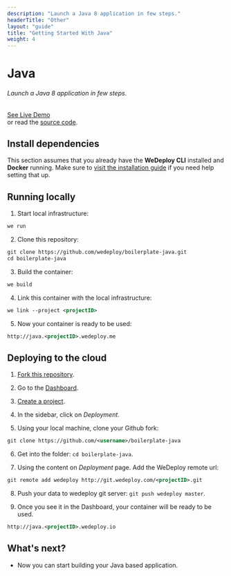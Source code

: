 ```yaml
---
description: "Launch a Java 8 application in few steps."
headerTitle: "Other"
layout: "guide"
title: "Getting Started With Java"
weight: 4
---
```


# Java

###### Launch a Java 8 application in few steps.

<div class="guide-btn-cta">
  <a class="btn btn-accent btn-sm" href="http://boilerplate-java.wedeploy.io" target="_blank">
    <span class="icon-16-external"></span>See Live Demo
  </a>
</div>

<div class="guide-aux-cta">
  or read the <a href="https://github.com/wedeploy/boilerplate-java/" target="_blank">source code</a>.
</div>

<article id="1">

## Install dependencies

This section assumes that you already have the **WeDeploy CLI** installed and **Docker** running. Make sure to [visit the installation guide](/docs/intro/using-the-command-line.html) if you need help setting that up.

</article>

<article id="2">

## Running locally

1. Start local infrastructure:

```xml
we run
```

2. Clone this repository:

```xml
git clone https://github.com/wedeploy/boilerplate-java.git
cd boilerplate-java
```

3. Build the container:

```xml
we build
```

4. Link this container with the local infrastructure:

```xml
we link --project <projectID>
```

5. Now your container is ready to be used:

```xml
http://java.<projectID>.wedeploy.me
```

</article>

<article id="3">

## Deploying to the cloud

1. [Fork this repository](https://github.com/wedeploy/boilerplate-java/fork).

2. Go to the [Dashboard](http://dashboard.wedeploy.com).

3. [Create a project](http://dashboard.wedeploy.com/projects/create).

4. In the sidebar, click on *Deployment*.

5. Using your local machine, clone your Github fork:

```xml
git clone https://github.com/<username>/boilerplate-java
```

6. Get into the folder: `cd boilerplate-java`.

7. Using the content on *Deployment* page. Add the WeDeploy remote url:

```xml
git remote add wedeploy http://git.wedeploy.com/<projectID>.git
```

8. Push your data to wedeploy git server: `git push wedeploy master`.

9. Once you see it in the Dashboard, your container will be ready to be used.

```xml
http://java.<projectID>.wedeploy.io
```

</article>

## What's next?

* Now you can start building your Java based application.
